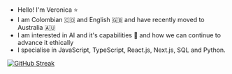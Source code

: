 - Hello! I'm Veronica :star:
- I am Colombian :colombia: and English :gb: and have recently moved to Australia :australia:
- I am interested in AI and it's capabilities :brain: and how we can continue to advance it ethically
- I specialise in JavaScript, TypeScript, React.js, Next.js, SQL and Python.


[![GitHub Streak](https://streak-stats.demolab.com/?user=veronicaarojas)](https://git.io/streak-stats)

